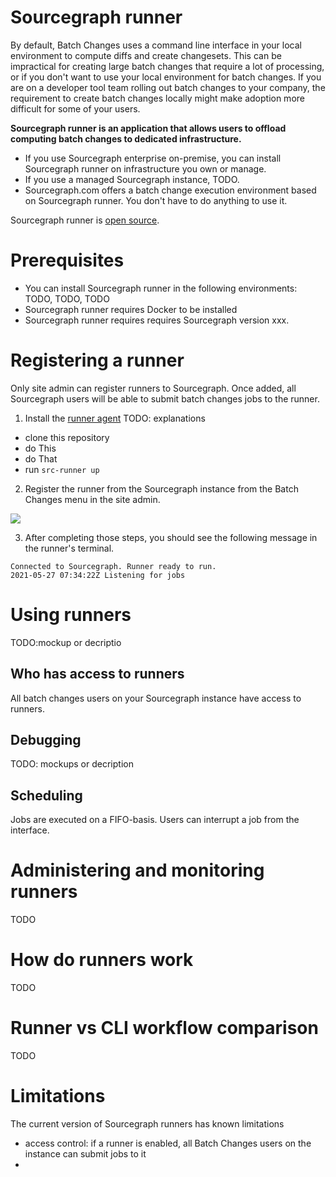 # Sourcegraph runner

By default, Batch Changes uses a command line interface in your local environment to compute diffs and create changesets. This can be impractical for creating large batch changes that require a lot of processing, or if you don't want to use your local environment for batch changes. If you are on a developer tool team rolling out batch changes to your company, the requirement to create batch changes locally might make adoption more difficult for some of your users.

**Sourcegraph runner is an application that allows users to offload computing batch changes to dedicated infrastructure.**

- If you use Sourcegraph enterprise on-premise, you can install Sourcegraph runner on infrastructure you own or manage.
- If you use a managed Sourcegraph instance, TODO.
- Sourcegraph.com offers a batch change execution environment based on Sourcegraph runner. You don't have to do anything to use it.

Sourcegraph runner is [open source](TODO).

# Prerequisites

- You can install Sourcegraph runner in the following environments: TODO, TODO, TODO
- Sourcegraph runner requires Docker to be installed
- Sourcegraph runner requires requires Sourcegraph version xxx.


# Registering a runner

Only site admin can register runners to Sourcegraph. Once added, all Sourcegraph users will be able to submit batch changes jobs to the runner.

1. Install the [runner agent](TODO)
TODO: explanations
- clone this repository
- do This
- do That
- run `src-runner up`

2. Register the runner from the Sourcegraph instance from the Batch Changes menu in the site admin.

<img src="https://sourcegraphstatic.com/docs/images/runners-mvp-site-admin-register-runner.png" class="screenshot">


3. After completing those steps, you should see the following message in the runner's terminal.
```
Connected to Sourcegraph. Runner ready to run.
2021-05-27 07:34:22Z Listening for jobs
```

# Using runners

TODO:mockup or decriptio

## Who has access to runners

All batch changes users on your Sourcegraph instance have access to runners.

## Debugging

TODO: mockups or decription

## Scheduling
Jobs are executed on a FIFO-basis. Users can interrupt a job from the interface.

# Administering and monitoring runners

TODO

# How do runners work

TODO

# Runner vs CLI workflow comparison

TODO

# Limitations

The current version of Sourcegraph runners has known limitations
- access control: if a runner is enabled, all Batch Changes users on the instance can submit jobs to it
- 
